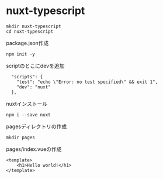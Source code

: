 # nuxt-typescript


```
mkdir nuxt-typescript 
cd nuxt-typescript 
```

package.json作成
```
npm init -y
```
scriptのとこにdevを追加
```
  "scripts": {
    "test": "echo \"Error: no test specified\" && exit 1",
    "dev": "nuxt"
  },
```
nuxtインストール
```
npm i --save nuxt
```

pagesディレクトリの作成
```
mkdir pages
```

pages/index.vueの作成
```vue
<template>
    <h1>Hello world!</h1>
</template>
```
